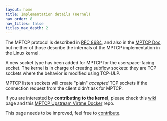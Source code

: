 ```yaml
---
layout: home
title: Implementation details (Kernel)
nav_order: 8
nav_titles: false
titles_max_depth: 2
---
```


The MPTCP protocol is described in [RFC 8684](https://datatracker.ietf.org/doc/html/rfc8684),
and also in the [MPTCP Doc](https://mptcp-apps.github.io/mptcp-doc/mptcp.html),
but neither of those describe the internals of the MPTCP implementation in the
Linux kernel.

A new socket type has been added for MPTCP for the userspace-facing socket.
The kernel is in charge of creating subflow sockets: they are TCP sockets
where the behavior is modified using TCP-ULP.

MPTCP listen sockets will create "plain" *accepted* TCP sockets if the
connection request from the client didn't ask for MPTCP.

If you are interested by **contributing to the kernel**, please check this
[wiki](https://github.com/multipath-tcp/mptcp_net-next/wiki/Contributing) page
and this [MPTCP Upstream Virtme Docker](https://github.com/multipath-tcp/mptcp-upstream-virtme-docker)
repo.

This page needs to be improved, feel free to
[contribute](https://github.com/multipath-tcp/mptcp.dev/edit/main/details.md).
